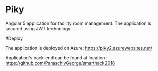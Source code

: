 # Piky

Angular 5 application for facility room management. The application is secured using JWT technology.

#Deploy

The application is deployed on Azure: 
https://piky2.azurewebsites.net/

Application's back-end can be found at location:
https://github.com/ParaschivGeorge/smarthack2018
